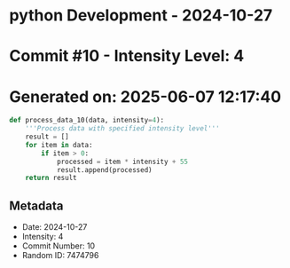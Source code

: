 ﻿# python Development - 2024-10-27
# Commit #10 - Intensity Level: 4
# Generated on: 2025-06-07 12:17:40
```python
def process_data_10(data, intensity=4):
    '''Process data with specified intensity level'''
    result = []
    for item in data:
        if item > 0:
            processed = item * intensity + 55
            result.append(processed)
    return result
```
## Metadata
- Date: 2024-10-27
- Intensity: 4
- Commit Number: 10
- Random ID: 7474796
